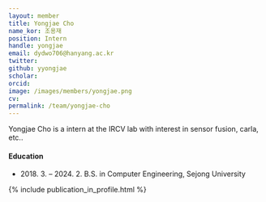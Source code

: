 ```yaml
---
layout: member
title: Yongjae Cho
name_kor: 조용재
position: Intern
handle: yongjae
email: dydwo706@hanyang.ac.kr
twitter: 
github: yyongjae
scholar: 
orcid: 
image: /images/members/yongjae.png
cv: 
permalink: /team/yongjae-cho
---
```


Yongjae Cho is a intern at the IRCV lab with interest in sensor fusion, carla, etc..


#### Education

<ul class="chronological">
  <li><span>2018. 3. – 2024. 2.</span> B.S. in Computer Engineering, Sejong University</li>
</ul>


{% include publication_in_profile.html %}
